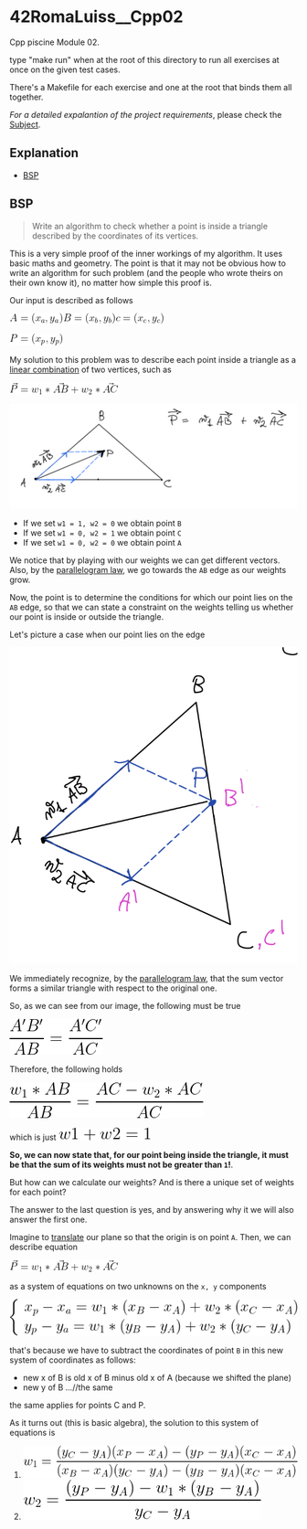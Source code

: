 # 42RomaLuiss__Cpp02

Cpp piscine Module 02.

type "make run" when at the root of this directory to run all exercises at once on the given test cases.

There's a Makefile for each exercise and one at the root that binds them all together.

*For a detailed expalantion of the project requirements*, please check the [Subject](en.subject.pdf).

## Explanation

- [BSP](https://github.com/mmarinel/42RomaLuiss__Cpp02/blob/master/README.md#bsp)

## BSP

> Write an algorithm to check whether a point is inside a triangle described by the coordinates of its vertices.

This is a very simple proof of the inner workings of my algorithm.
It uses basic maths and geometry.
The point is that it may not be obvious how to write an algorithm for such problem (and the people who wrote theirs on their own know it), no matter how simple this proof is.

Our input is described as follows

![](https://github.com/mmarinel/42RomaLuiss__Cpp02/blob/master/formulas/bsp_vertices.gif)

![](https://github.com/mmarinel/42RomaLuiss__Cpp02/blob/master/formulas/bsp_points.gif)

My solution to this problem was to describe each point inside a triangle as a [linear combination](https://en.wikipedia.org/wiki/Linear_combination#:~:text=In%20mathematics%2C%20a%20linear%20combination,a%20and%20b%20are%20constants.)
of two vertices, such as

![](https://github.com/mmarinel/42RomaLuiss__Cpp02/blob/master/formulas/bsp_linear_comb.gif)

![](https://github.com/mmarinel/42RomaLuiss__Cpp02/blob/master/formulas/triangle_linear_comb.png)

- If we set `w1 = 1, w2 = 0` we obtain point `B`
- If we set `w1 = 0, w2 = 1` we obtain point `C`
- If we set `w1 = 0, w2 = 0` we obtain point `A`

We notice that by playing with our weights we can get different vectors. Also, by the [parallelogram law](https://en.wikipedia.org/wiki/Parallelogram_law), we go towards the `AB` edge as our weights grow.

Now, the point is to determine the conditions for which our point lies on the `AB` edge, so that we can state a constraint on the weights telling us whether our point is inside or outside the triangle.

Let's picture a case when our point lies on the edge

![](https://github.com/mmarinel/42RomaLuiss__Cpp02/blob/master/formulas/bsp_triangle_edge.png)

We immediately recognize, by the [parallelogram law](https://en.wikipedia.org/wiki/Parallelogram_law), that the sum vector forms a similar triangle with respect to the original one.

So, as we can see from our image, the following must be true

![](https://github.com/mmarinel/42RomaLuiss__Cpp02/blob/master/formulas/bsp_similar.gif)

Therefore, the following holds

![](https://github.com/mmarinel/42RomaLuiss__Cpp02/blob/master/formulas/bsp_similar_2.gif)

which is just 
![](https://github.com/mmarinel/42RomaLuiss__Cpp02/blob/master/formulas/bsp_similar_3.gif)

**So, we can now state that, for our point being inside the triangle, it must be that the sum of its weights must not be greater than `1`!**.


But how can we calculate our weights? And is there a unique set of weights for each point?

The answer to the last question is yes, and by answering why it we will also answer the first one.

Imagine to [translate](https://en.wikipedia.org/wiki/Translation_(geometry)) our plane so that the origin is on point `A`. Then, we can describe equation 

![](https://github.com/mmarinel/42RomaLuiss__Cpp02/blob/master/formulas/bsp_linear_comb.gif)

as a system of equations on two unknowns on the `x, y` components

![](https://github.com/mmarinel/42RomaLuiss__Cpp02/blob/master/formulas/bsp_eq_sys.gif)

that's because we have to subtract the coordinates of point `B` in this new system of coordinates as follows:
- new x of B is old x of B minus old x of A (because we shifted the plane)
- new y of B ...//the same

the same applies for points C and P.

As it turns out (this is basic algebra), the solution to this system of equations is

1. ![](https://github.com/mmarinel/42RomaLuiss__Cpp02/blob/master/formulas/bsp_w1_sol.gif)
2. ![](https://github.com/mmarinel/42RomaLuiss__Cpp02/blob/master/formulas/bsp_w2_sol.gif)
